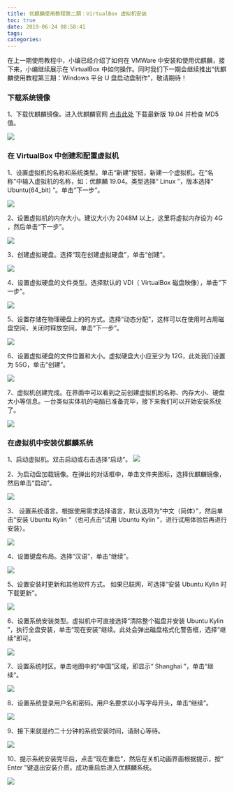 ```yaml
---
title: 优麒麟使用教程第二期：VirtualBox 虚拟机安装
toc: true
date: 2019-06-24 08:58:41
tags:
categories:
---
```



在上一期使用教程中，小编已经介绍了如何在 VMWare 中安装和使用优麒麟，接下来，小编继续展示在 VirtualBox 中如何操作。同时我们下一期会继续推出“优麒麟使用教程第三期：Windows 平台 U 盘启动盘制作”，敬请期待！

### 下载系统镜像

1、下载优麒麟镜像。进入优麒麟官网 [点击此处](www.ubuntukylin.com/downloads) 下载最新版 19.04 并检查 MD5 值。

![](http://www.ubuntukylin.com/upload/201906/1559807385841105.jpg)

### 在 VirtualBox 中创建和配置虚拟机

1、设置虚拟机的名称和系统类型。单击“新建”按钮，新建一个虚拟机。在“名称”中输入虚拟机的名称，如：优麒麟 19.04。类型选择“ Linux ”，版本选择“ Ubuntu(64_bit) ”。单击“下一步”。

![](http://www.ubuntukylin.com/upload/201906/1559807493968673.jpg)

2、设置虚拟机的内存大小。建议大小为 2048M 以上，这里将虚拟内存设为 4G ，然后单击“下一步”。

![](http://www.ubuntukylin.com/upload/201906/1559807510902821.jpg)

3、创建虚拟硬盘。选择“现在创建虚拟硬盘”，单击“创建”。

![](http://www.ubuntukylin.com/upload/201906/1559807409766788.jpg)

4、设置虚拟硬盘的文件类型。选择默认的 VDI（ VirtualBox 磁盘映像），单击“下一步”。

![](http://www.ubuntukylin.com/upload/201906/1559807523862960.jpg)

5、设置存储在物理硬盘上的的方式。选择“动态分配”，这样可以在使用时占用磁盘空间，关闭时释放空间，单击“下一步”。

![](http://www.ubuntukylin.com/upload/201906/1559807533905938.jpg)

6、设置虚拟硬盘的文件位置和大小。虚拟硬盘大小应至少为 12G，此处我们设置为 55G，单击“创建”。

![](http://www.ubuntukylin.com/upload/201906/1559807542619752.jpg)

7、虚拟机创建完成。在界面中可以看到之前创建虚拟机的名称、内存大小、硬盘大小等信息。一台类似实体机的电脑已准备完毕，接下来我们可以开始安装系统了。

![](http://www.ubuntukylin.com/upload/201906/1559807553949170.jpg)

### 在虚拟机中安装优麒麟系统

1、启动虚拟机。双击启动或右击选择“启动”。
![](http://www.ubuntukylin.com/upload/201906/1559807553949170.jpg)

2、为启动盘加载镜像。在弹出的对话框中，单击文件夹图标，选择优麒麟镜像，然后单击“启动”。

![](http://www.ubuntukylin.com/upload/201906/1559807807334725.png)

3、 设置系统语言。根据使用需求选择语言，默认选项为“中文（简体）”，然后单击“安装 Ubuntu Kylin ”（也可点击“试用 Ubuntu Kylin ”，进行试用体验后再进行安装）。

![](http://www.ubuntukylin.com/upload/201906/1559807690342917.png)

4、设置键盘布局。选择“汉语”，单击“继续”。

![](http://www.ubuntukylin.com/upload/201906/1559807824917246.png)

5、设置安装时更新和其他软件方式。 如果已联网，可选择“安装 Ubuntu Kylin 时下载更新”。

![](http://www.ubuntukylin.com/upload/201906/1559807834830589.png)

6、设置系统安装类型。虚拟机中可直接选择“清除整个磁盘并安装 Ubuntu Kylin ”，执行全盘安装，单击“现在安装”继续。此处会弹出磁盘格式化警告框，选择“继续”即可。

![](http://www.ubuntukylin.com/upload/201906/1559807852555967.png)

7、设置系统时区。单击地图中的“中国”区域，即显示“ Shanghai ”，单击“继续”。

![](http://www.ubuntukylin.com/upload/201906/1559807879121568.png)

8、设置系统登录用户名和密码。用户名要求以小写字母开头，单击“继续”。

![](http://www.ubuntukylin.com/upload/201906/1559807892741221.png)

9、接下来就是约二十分钟的系统安装时间，请耐心等待。

![](http://www.ubuntukylin.com/upload/201906/1559807904337145.png)

10、提示系统安装完毕后，点击“现在重启”，然后在关机动画界面根据提示，按“ Enter ”键退出安装介质。成功重启后进入优麒麟系统。

![](http://www.ubuntukylin.com/upload/201906/1559807946247082.jpg)
